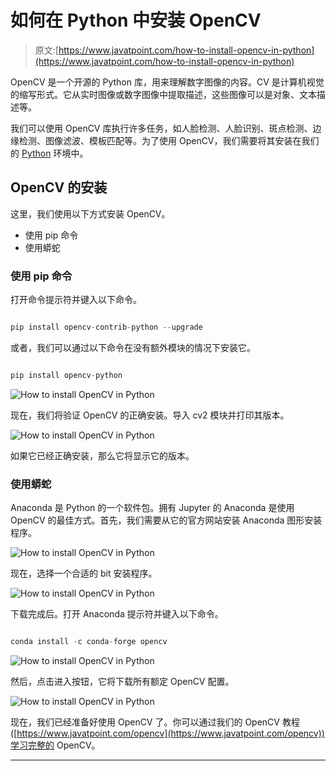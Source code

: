# 如何在 Python 中安装 OpenCV

> 原文:[https://www.javatpoint.com/how-to-install-opencv-in-python](https://www.javatpoint.com/how-to-install-opencv-in-python)

OpenCV 是一个开源的 Python 库，用来理解数字图像的内容。CV 是计算机视觉的缩写形式。它从实时图像或数字图像中提取描述，这些图像可以是对象、文本描述等。

我们可以使用 OpenCV 库执行许多任务，如人脸检测、人脸识别、斑点检测、边缘检测、图像滤波、模板匹配等。为了使用 OpenCV，我们需要将其安装在我们的 [Python](https://www.javatpoint.com/python-tutorial) 环境中。

## OpenCV 的安装

这里，我们使用以下方式安装 OpenCV。

*   使用 pip 命令
*   使用蟒蛇

### 使用 pip 命令

打开命令提示符并键入以下命令。

```py

pip install opencv-contrib-python --upgrade

```

或者，我们可以通过以下命令在没有额外模块的情况下安装它。

```py

pip install opencv-python

```

![How to install OpenCV in Python](img/2aed18cb3b60e6d883294d6b6253b078.png)

现在，我们将验证 OpenCV 的正确安装。导入 cv2 模块并打印其版本。

![How to install OpenCV in Python](img/04d11cd28148b12655479483233d77fc.png)

如果它已经正确安装，那么它将显示它的版本。

### 使用蟒蛇

Anaconda 是 Python 的一个软件包。拥有 Jupyter 的 Anaconda 是使用 OpenCV 的最佳方式。首先，我们需要从它的官方网站安装 Anaconda 图形安装程序。

![How to install OpenCV in Python](img/206f22dd20552570b18b36add53255ed.png)

现在，选择一个合适的 bit 安装程序。

![How to install OpenCV in Python](img/631a3e1a9c8a887142eb35f73d9f6c84.png)

下载完成后。打开 Anaconda 提示符并键入以下命令。

```py

conda install -c conda-forge opencv  

```

![How to install OpenCV in Python](img/a22a64d42bbddbdd6e825545882ec688.png)

然后，点击进入按钮，它将下载所有额定 OpenCV 配置。

![How to install OpenCV in Python](img/ca8c87b7e49e686ddf428c88566606c7.png)

现在，我们已经准备好使用 OpenCV 了。你可以通过我们的 OpenCV 教程([https://www.javatpoint.com/opencv](https://www.javatpoint.com/opencv))学习完整的 OpenCV。

* * *